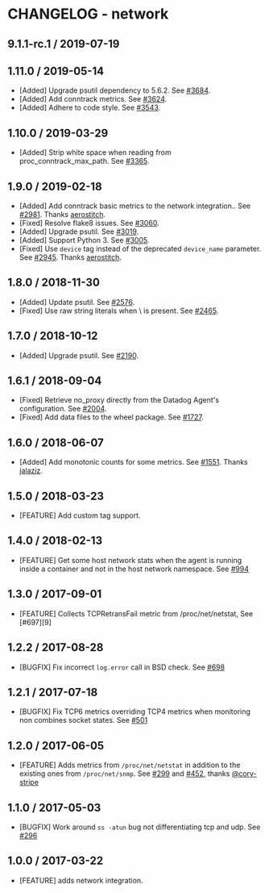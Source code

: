 # CHANGELOG - network

## 9.1.1-rc.1 / 2019-07-19


## 1.11.0 / 2019-05-14

* [Added] Upgrade psutil dependency to 5.6.2. See [#3684](https://github.com/DataDog/integrations-core/pull/3684).
* [Added] Add conntrack metrics. See [#3624](https://github.com/DataDog/integrations-core/pull/3624).
* [Added] Adhere to code style. See [#3543](https://github.com/DataDog/integrations-core/pull/3543).

## 1.10.0 / 2019-03-29

* [Added] Strip white space when reading from proc_conntrack_max_path. See [#3365](https://github.com/DataDog/integrations-core/pull/3365).

## 1.9.0 / 2019-02-18

* [Added] Add conntrack basic metrics to the network integration.. See [#2981](https://github.com/DataDog/integrations-core/pull/2981). Thanks [aerostitch](https://github.com/aerostitch).
* [Fixed] Resolve flake8 issues. See [#3060](https://github.com/DataDog/integrations-core/pull/3060).
* [Added] Upgrade psutil. See [#3019](https://github.com/DataDog/integrations-core/pull/3019).
* [Added] Support Python 3. See [#3005](https://github.com/DataDog/integrations-core/pull/3005).
* [Fixed] Use `device` tag instead of the deprecated `device_name` parameter. See [#2945](https://github.com/DataDog/integrations-core/pull/2945). Thanks [aerostitch](https://github.com/aerostitch).

## 1.8.0 / 2018-11-30

* [Added] Update psutil. See [#2576][1].
* [Fixed] Use raw string literals when \ is present. See [#2465][2].

## 1.7.0 / 2018-10-12

* [Added] Upgrade psutil. See [#2190][3].

## 1.6.1 / 2018-09-04

* [Fixed] Retrieve no_proxy directly from the Datadog Agent's configuration. See [#2004][4].
* [Fixed] Add data files to the wheel package. See [#1727][5].

## 1.6.0 / 2018-06-07

* [Added] Add monotonic counts for some metrics. See [#1551][6]. Thanks [jalaziz][7].

## 1.5.0 / 2018-03-23

* [FEATURE] Add custom tag support.

## 1.4.0 / 2018-02-13

* [FEATURE] Get some host network stats when the agent is running inside a container and not in the host network namespace. See [#994][8]

## 1.3.0 / 2017-09-01

* [FEATURE] Collects TCPRetransFail metric from /proc/net/netstat, See [#697][9]

## 1.2.2 / 2017-08-28

* [BUGFIX] Fix incorrect `log.error` call in BSD check. See [#698][10]

## 1.2.1 / 2017-07-18

* [BUGFIX] Fix TCP6 metrics overriding TCP4 metrics when monitoring non combines socket states. See [#501][11]

## 1.2.0 / 2017-06-05

* [FEATURE] Adds metrics from `/proc/net/netstat` in addition to the existing ones from `/proc/net/snmp`. See [#299][12] and [#452][13], thanks [@cory-stripe][14]

## 1.1.0 / 2017-05-03

* [BUGFIX] Work around `ss -atun` bug not differentiating tcp and udp. See [#296][15]

## 1.0.0 / 2017-03-22

* [FEATURE] adds network integration.

<!--- The following link definition list is generated by PimpMyChangelog --->
[1]: https://github.com/DataDog/integrations-core/pull/2576
[2]: https://github.com/DataDog/integrations-core/pull/2465
[3]: https://github.com/DataDog/integrations-core/pull/2190
[4]: https://github.com/DataDog/integrations-core/pull/2004
[5]: https://github.com/DataDog/integrations-core/pull/1727
[6]: https://github.com/DataDog/integrations-core/pull/1551
[7]: https://github.com/jalaziz
[8]: 
[9]: 
[10]: https://github.com/DataDog/integrations-core/issues/698
[11]: https://github.com/DataDog/integrations-core/issues/501
[12]: https://github.com/DataDog/integrations-core/issues/299
[13]: https://github.com/DataDog/integrations-core/issues/452
[14]: https://github.com/cory-stripe
[15]: https://github.com/DataDog/integrations-core/issues/296
